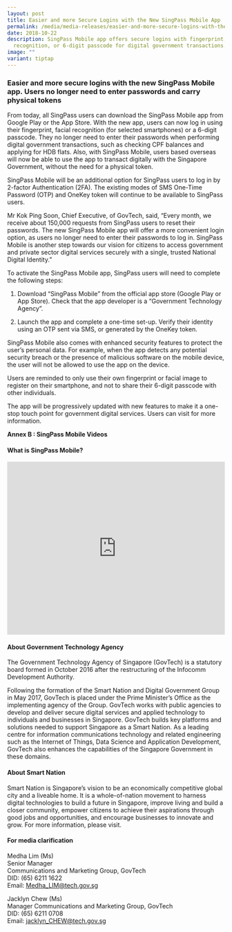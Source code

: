 ```yaml
---
layout: post
title: Easier and more Secure Logins with the New SingPass Mobile App
permalink: /media/media-releases/easier-and-more-secure-logins-with-the-new-singpass-mobile-app/
date: 2018-10-22
description: SingPass Mobile app offers secure logins with fingerprint, facial
  recognition, or 6-digit passcode for digital government transactions.🔒📱
image: ""
variant: tiptap
---
```

<h3>Easier and more secure logins with the new SingPass Mobile app.&nbsp;Users no longer need to enter passwords and carry physical tokens</h3>
<p>From today, all SingPass users can download the SingPass Mobile app from
Google Play or the App Store. With the new app, users can now log in using
their fingerprint, facial recognition (for selected smartphones) or a 6-digit
passcode. They no longer need to enter their passwords when performing
digital government transactions, such as checking CPF balances and applying
for HDB flats. Also, with SingPass Mobile, users based overseas will now
be able to use the app to transact digitally with the Singapore Government,
without the need for a physical token.</p>
<p>SingPass Mobile will be an additional option for SingPass users to log
in by 2-factor Authentication (2FA). The existing modes of SMS One-Time
Password (OTP) and OneKey token will continue to be available to SingPass
users.</p>
<p>Mr Kok Ping Soon, Chief Executive, of GovTech, said, “Every month, we
receive about 150,000 requests from SingPass users to reset their passwords.
The new SingPass Mobile app will offer a more convenient login option,
as users no longer need to enter their passwords to log in. SingPass Mobile
is another step towards our vision for citizens to access government and
private sector digital services securely with a single, trusted National
Digital Identity.”</p>
<p>To activate the SingPass Mobile app, SingPass users will need to complete
the following steps:</p>
<ol data-tight="true" class="tight">
<li>
<p>Download “SingPass Mobile” from the official app store (Google Play or
App Store). Check that the app developer is a “Government Technology Agency”.</p>
</li>
<li>
<p>Launch the app and complete a one-time set-up. Verify their identity using
an OTP sent via SMS, or generated by the OneKey token.</p>
</li>
</ol>
<p>SingPass Mobile also comes with enhanced security features to protect
the user’s&nbsp;personal&nbsp;data. For example, when the app detects any
potential security breach or the presence of malicious software on the
mobile device, the user will not be allowed to use the app on the device.</p>
<p>Users are reminded to only use their&nbsp;own&nbsp;fingerprint or facial
image to register on their smartphone, and not to share their 6-digit passcode
with other individuals.</p>
<p>The app will be progressively updated with new features to make it a one-stop
touch point for government digital services. Users can visit&nbsp;for more
information.</p>
<p><strong>Annex B : SingPass Mobile Videos</strong>
</p>
<h4>What is SingPass Mobile?</h4>
<p></p>
<div class="iframe-wrapper">
<iframe style="max-width: 100%;" height="400" width="100%" allowfullscreen="true" frameborder="0" src="https://www.youtube.com/embed/dDrqT64ydd0?si=tgGHsGpU4u94JcRd"></iframe>
</div>
<h4>About Government Technology Agency</h4>
<p>The Government Technology Agency of Singapore (GovTech) is a statutory
board formed in October 2016 after the restructuring of the Infocomm Development
Authority.</p>
<p>Following the formation of the Smart Nation and Digital Government Group
in May 2017, GovTech is placed under the Prime Minister’s Office as the
implementing agency of the Group. GovTech works with public agencies to
develop and deliver secure digital services and applied technology to individuals
and businesses in Singapore. GovTech builds key platforms and solutions
needed to support Singapore as a Smart Nation. As a leading centre for
information communications technology and related engineering such as the
Internet of Things, Data Science and Application Development, GovTech also
enhances the capabilities of the Singapore Government in these domains.</p>
<h4>About Smart Nation</h4>
<p>Smart Nation is Singapore’s vision to be an economically competitive global
city and a liveable home. It is a whole-of-nation movement to harness digital
technologies to build a future in Singapore, improve living and build a
closer community, empower citizens to achieve their aspirations through
good jobs and opportunities, and encourage businesses to innovate and grow.
For more information, please visit.</p>
<h4>For media clarification</h4>
<p>Medha Lim (Ms)
<br>Senior Manager
<br>Communications and Marketing Group, GovTech
<br>DID: (65) 6211 1622
<br>Email:&nbsp;<a href="mailto:Medha_LIM@tech.gov.sg" rel="noopener noreferrer nofollow" target="_blank">Medha_LIM@tech.gov.sg</a>
</p>
<p>Jacklyn Chew (Ms)
<br>Manager Communications and Marketing Group, GovTech
<br>DID: (65) 6211 0708
<br>Email:&nbsp;<a href="mailto:Medha_LIM@tech.gov.sg" rel="noopener noreferrer nofollow" target="_blank">jacklyn_CHEW@tech.gov.sg</a>
</p>
<p></p>